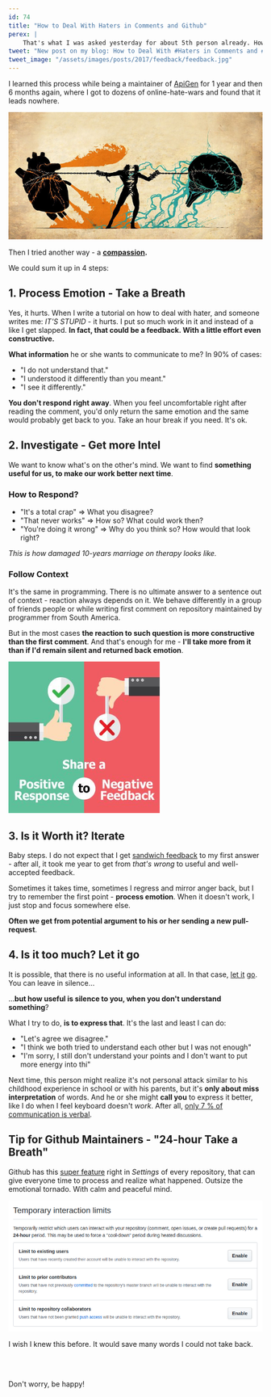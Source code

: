 ```yaml
---
id: 74
title: "How to Deal With Haters in Comments and Github"
perex: |
    That's what I was asked yesterday for about 5th person already. How do I deal with that when I write an article, when I tweet or comment on Github and someone is throwing dirt on me?
tweet: "New post on my blog: How to Deal With #Haters in Comments and #Github #compassion #communication"
tweet_image: "/assets/images/posts/2017/feedback/feedback.jpg"
---
```


I learned this process while being a maintainer of [ApiGen](/blog/2017/09/04/how-apigen-survived-its-own-death) for 1 year and then 6 months again, where I got to dozens of online-hate-wars and found that it leads nowhere.

<img src="/assets/images/posts/2018/haters-in-comments/hearth-mind.jpg" class="img-thumbnail">

Then I tried another way - a **[compassion](https://zenhabits.net/compassion).**

We could sum it up in 4 steps:

## 1. Process Emotion - Take a Breath

Yes, it hurts. When I write a tutorial on how to deal with hater, and someone writes me: *IT'S STUPID* - it hurts. I put so much work in it and instead of a like I get slapped. **In fact, that could be a feedback. With a little effort even constructive.**

**What information** he or she wants to communicate to me? In 90% of cases:

- "I do not understand that."
- "I understood it differently than you meant."
- "I see it differently."

**You don't respond right away**. When you feel uncomfortable right after reading the comment, you'd only return the same emotion and the same would probably get back to you. Take an hour break if you need. It's ok.

## 2. Investigate - Get more Intel

We want to know what's on the other's mind. We want to find **something useful for us, to make our work better next time**.

### How to Respond?

- "It's a total crap" => What you disagree?
- "That never works" => How so? What could work then?
- "You're doing it wrong" => Why do you think so? How would that look right?

*This is how damaged 10-years marriage on therapy looks like.*

### Follow Context

It's the same in programming. There is no ultimate answer to a sentence out of context - reaction always depends on it. We behave differently in a group of friends people or while writing first comment on repository maintained by programmer from South America.

But in the most cases **the reaction to such question is more constructive than the first comment**. And that's enough for me - **I'll take more from it than if I'd remain silent and returned back emotion**.

<img src="/assets/images/posts/2017/feedback/feedback.jpg" class="img-thumbnail">

## 3. Is it Worth it? Iterate

Baby steps. I do not expect that I get [sandwich feedback](http://www.rightattitudes.com/2008/02/20/sandwich-feedback-technique) to my first answer - after all, it took me year to get from *that's wrong* to useful and well-accepted feedback.

Sometimes it takes time, sometimes I regress and mirror anger back, but I try to remember the first point - **process emotion**. When it doesn't work, I just stop and focus somewhere else.

**Often we get from potential argument to his or her sending a new pull-request**.

## 4. Is it too much? Let it go

It is possible, that there is no useful information at all. In that case, [let it](https://www.youtube.com/watch?v=L0MK7qz13bU) [go](https://zenhabits.net/past). You can leave in silence...

...**but how useful is silence to you, when you don't understand something**?

What I try to do, **is to express that**. It's the last and least I can do:

- "Let's agree we disagree."
- "I think we both tried to understand each other but I was not enough"
- "I'm sorry, I still don't understand your points and I don't want to put more energy into thi"

Next time, this person might realize it's not personal attack similar to his childhood experience in school or with his parents, but it's **only about miss interpretation** of words. And he or she might **call you** to express it better, like I do when I feel keyboard doesn't *work*. After all, [only 7 % of communication is verbal](http://ubiquity.acm.org/article.cfm?id=2043156).

## Tip for Github Maintainers - "24-hour Take a Breath"

Github has this [super feature](https://github.com/blog/2370-introducing-temporary-interaction-limits) right in *Settings* of every repository, that can give everyone time to process and realize what happened. Outsize the emotional tornado. With calm and peaceful mind.

<img src="/assets/images/posts/2018/haters-in-comments/temporary-interaction-limits.png" class="img-thumbnail">

I wish I knew this before. It would save many words I could not take back.

<br><br>

Don't worry, be happy!
